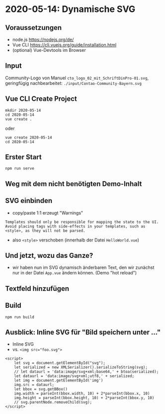 # 2020-05-14: Dynamische SVG

## Voraussetzungen

* node.js https://nodejs.org/de/
* Vue CLI https://cli.vuejs.org/guide/installation.html
* (optional) Vue-Devtools im Browser


## Input

Community-Logo von Manuel `cto_logo_02_mit_SchriftDinPro-01.svg`, 
geringfügig nachbearbeitet: `./input/Contao-Community-Bayern.svg`


## Vue CLI Create Project 

```
mkdir 2020-05-14 
cd 2020-05-14
vue create . 
```

oder 

```
vue create 2020-05-14
cd 2020-05-14
```

## Erster Start

```
npm run serve
```

## Weg mit dem nicht benötigten Demo-Inhalt

## SVG einbinden

* copy/paste 1:1 erzeugt "Warnings" 

```
Templates should only be responsible for mapping the state to the UI. 
Avoid placing tags with side-effects in your templates, such as <style>, as they will not be parsed.
```

* also `<style>` verschoben (innerhalb der Datei `HelloWorld.vue`)


## Und jetzt, wozu das Ganze?

* wir haben nun im SVG dynamisch änderbaren Text, den wir zunächst nur in der Datei `App.vue`
  ändern können. (Demo "hot reload")

  
## Textfeld hinzufügen

## Build

```
npm run build
```

## Ausblick: Inline SVG für "Bild speichern unter ..."

* Inline SVG
* vs. `<img src="foo.svg">`

```
<script>
    let svg = document.getElementById("svg");
    let serialized = new XMLSerializer().serializeToString(svg);
    // let dataurl = 'data:image/svg+xml;base64,' + btoa(serialized);
    let dataurl = 'data:image/svg+xml;utf8,' + serialized;
    let img = document.getElementById('img')
    img.src = dataurl;
    let bbox = svg.getBBox()
    img.width = parseInt(bbox.width, 10) + 2*parseInt(bbox.x, 10)
    img.height = parseInt(bbox.height, 10) + 2*parseInt(bbox.y, 10)
    // svg.parentNode.removeChild(svg);
</script>
```
